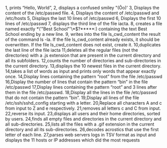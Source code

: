 1, prints “Hello, World”,
2, displays a confused smiley "(Ôo)'
3, Displays the content of the /etc/passwd file.
4, Displays the content of /etc/passwd and /etc/hosts
5, Displays the last 10 lines of /etc/passwd
6, Displays the first 10 lines of /etc/passwd
7, displays the third line of the file iacta.
8, creates a file named exactly \*\\\'\"Best School"\'\\\*$\?\*\*\*\*\*:) containing the text Best School ending by a new line.
9, writes into the file ls_cwd_content the result of the command ls -la. If the file ls_cwd_content already exists, it should be overwritten. If the file ls_cwd_content does not exist, create it.
10,duplicates the last line of the file iacta
11,deletes all the regular files (not the directories) with a .js extension that are present in the current directory and all its subfolders.
12,counts the number of directories and sub-directories in the current directory.
13,displays the 10 newest files in the current directory.
14,takes a list of words as input and prints only words that appear exactly once.
14,Display lines containing the pattern “root” from the file /etc/passwd
16,Display the number of lines that contain the pattern “bin” in the file /etc/passwd
17,Display lines containing the pattern “root” and 3 lines after them in the file /etc/passwd.
18,Display all the lines in the file /etc/passwd that do not contain the pattern “bin”.
19,Display all lines of the file /etc/ssh/sshd_config starting with a letter.
20,Replace all characters A and c from input to Z and e respectively.
21,removes all letters c and C from input.
22,reverse its input.
23,displays all users and their home directories, sorted by users.
24,finds all empty files and directories in the current directory and all sub-directories.
25,lists all the files with a .gif extension in the current directory and all its sub-directories.
26,decodes acrostics that use the first letter of each line.
27,parses web servers logs in TSV format as input and displays the 11 hosts or IP addresses which did the most requests

